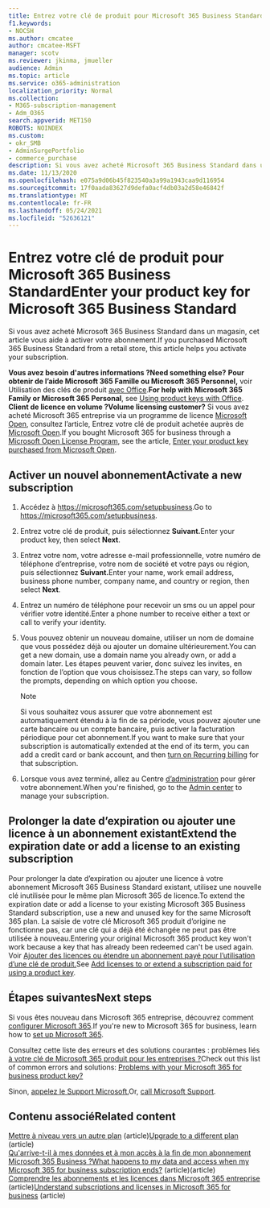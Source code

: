 ```yaml
---
title: Entrez votre clé de produit pour Microsoft 365 Business Standard
f1.keywords:
- NOCSH
ms.author: cmcatee
author: cmcatee-MSFT
manager: scotv
ms.reviewer: jkinma, jmueller
audience: Admin
ms.topic: article
ms.service: o365-administration
localization_priority: Normal
ms.collection:
- M365-subscription-management
- Adm_O365
search.appverid: MET150
ROBOTS: NOINDEX
ms.custom:
- okr_SMB
- AdminSurgePortfolio
- commerce_purchase
description: Si vous avez acheté Microsoft 365 Business Standard dans un magasin, découvrez comment échanger la clé de produit et activer votre abonnement.
ms.date: 11/13/2020
ms.openlocfilehash: e075a9d06b45f823540a3a99a1943caa9d116954
ms.sourcegitcommit: 17f0aada83627d9defa0acf4db03a2d58e46842f
ms.translationtype: MT
ms.contentlocale: fr-FR
ms.lasthandoff: 05/24/2021
ms.locfileid: "52636121"
---
```

# <a name="enter-your-product-key-for-microsoft-365-business-standard"></a><span data-ttu-id="5fd8a-103">Entrez votre clé de produit pour Microsoft 365 Business Standard</span><span class="sxs-lookup"><span data-stu-id="5fd8a-103">Enter your product key for Microsoft 365 Business Standard</span></span>

<span data-ttu-id="5fd8a-104">Si vous avez acheté Microsoft 365 Business Standard dans un magasin, cet article vous aide à activer votre abonnement.</span><span class="sxs-lookup"><span data-stu-id="5fd8a-104">If you purchased Microsoft 365 Business Standard from a retail store, this article helps you activate your subscription.</span></span>
  
 <span data-ttu-id="5fd8a-105">**Vous avez besoin d'autres informations ?**</span><span class="sxs-lookup"><span data-stu-id="5fd8a-105">**Need something else?**</span></span>
 <span data-ttu-id="5fd8a-106">**Pour obtenir de l’aide Microsoft 365 Famille ou Microsoft 365 Personnel,** voir Utilisation des clés de produit [avec Office](https://support.microsoft.com/office/12a5763a-d45c-4685-8c95-a44500213759.aspx).</span><span class="sxs-lookup"><span data-stu-id="5fd8a-106">**For help with Microsoft 365 Family or Microsoft 365 Personal**, see [Using product keys with Office](https://support.microsoft.com/office/12a5763a-d45c-4685-8c95-a44500213759.aspx).</span></span>  
 <span data-ttu-id="5fd8a-107">**Client de licence en volume ?**</span><span class="sxs-lookup"><span data-stu-id="5fd8a-107">**Volume licensing customer?**</span></span> <span data-ttu-id="5fd8a-108">Si vous avez acheté Microsoft 365 entreprise via un programme de licence [Microsoft Open](https://go.microsoft.com/fwlink/p/?LinkID=613298), consultez l’article, Entrez votre clé de produit achetée auprès de [Microsoft Open](purchases-from-microsoft-open.md).</span><span class="sxs-lookup"><span data-stu-id="5fd8a-108">If you bought Microsoft 365 for business through a [Microsoft Open License Program](https://go.microsoft.com/fwlink/p/?LinkID=613298), see the article, [Enter your product key purchased from Microsoft Open](purchases-from-microsoft-open.md).</span></span>
  
## <a name="activate-a-new-subscription"></a><span data-ttu-id="5fd8a-109">Activer un nouvel abonnement</span><span class="sxs-lookup"><span data-stu-id="5fd8a-109">Activate a new subscription</span></span>

1. <span data-ttu-id="5fd8a-110">Accédez à <a href="https://go.microsoft.com/fwlink/p/?LinkId=839911" target="_blank">https://microsoft365.com/setupbusiness</a>.</span><span class="sxs-lookup"><span data-stu-id="5fd8a-110">Go to <a href="https://go.microsoft.com/fwlink/p/?LinkId=839911" target="_blank">https://microsoft365.com/setupbusiness</a>.</span></span>

2. <span data-ttu-id="5fd8a-111">Entrez votre clé de produit, puis sélectionnez **Suivant.**</span><span class="sxs-lookup"><span data-stu-id="5fd8a-111">Enter your product key, then select **Next**.</span></span>

3. <span data-ttu-id="5fd8a-112">Entrez votre nom, votre adresse e-mail professionnelle, votre numéro de téléphone d’entreprise, votre nom de société et votre pays ou région, puis sélectionnez **Suivant.**</span><span class="sxs-lookup"><span data-stu-id="5fd8a-112">Enter your name, work email address, business phone number, company name, and country or region, then select **Next**.</span></span>

4. <span data-ttu-id="5fd8a-113">Entrez un numéro de téléphone pour recevoir un sms ou un appel pour vérifier votre identité.</span><span class="sxs-lookup"><span data-stu-id="5fd8a-113">Enter a phone number to receive either a text or call to verify your identity.</span></span>

5. <span data-ttu-id="5fd8a-114">Vous pouvez obtenir un nouveau domaine, utiliser un nom de domaine que vous possédez déjà ou ajouter un domaine ultérieurement.</span><span class="sxs-lookup"><span data-stu-id="5fd8a-114">You can get a new domain, use a domain name you already own, or add a domain later.</span></span> <span data-ttu-id="5fd8a-115">Les étapes peuvent varier, donc suivez les invites, en fonction de l’option que vous choisissez.</span><span class="sxs-lookup"><span data-stu-id="5fd8a-115">The steps can vary, so follow the prompts, depending on which option you choose.</span></span>

    > [!NOTE]
    > <span data-ttu-id="5fd8a-116">Si vous souhaitez vous assurer que votre abonnement est automatiquement étendu à la fin de sa [](subscriptions/renew-your-subscription.md#turn-recurring-billing-off-or-on) période, vous pouvez ajouter une carte bancaire ou un compte bancaire, puis activer la facturation périodique pour cet abonnement.</span><span class="sxs-lookup"><span data-stu-id="5fd8a-116">If you want to make sure that your subscription is automatically extended at the end of its term, you can add a credit card or bank account, and then [turn on Recurring billing](subscriptions/renew-your-subscription.md#turn-recurring-billing-off-or-on) for that subscription.</span></span>

6. <span data-ttu-id="5fd8a-117">Lorsque vous avez terminé, allez au Centre <a href="https://go.microsoft.com/fwlink/p/?linkid=2024339" target="_blank">d’administration</a> pour gérer votre abonnement.</span><span class="sxs-lookup"><span data-stu-id="5fd8a-117">When you're finished, go to the <a href="https://go.microsoft.com/fwlink/p/?linkid=2024339" target="_blank">Admin center</a> to manage your subscription.</span></span>

## <a name="extend-the-expiration-date-or-add-a-license-to-an-existing-subscription"></a><span data-ttu-id="5fd8a-118">Prolonger la date d’expiration ou ajouter une licence à un abonnement existant</span><span class="sxs-lookup"><span data-stu-id="5fd8a-118">Extend the expiration date or add a license to an existing subscription</span></span>

<span data-ttu-id="5fd8a-119">Pour prolonger la date d’expiration ou ajouter une licence à votre abonnement Microsoft 365 Business Standard existant, utilisez une nouvelle clé inutilisée pour le même plan Microsoft 365 de licence.</span><span class="sxs-lookup"><span data-stu-id="5fd8a-119">To extend the expiration date or add a license to your existing Microsoft 365 Business Standard subscription, use a new and unused key for the same Microsoft 365 plan.</span></span> <span data-ttu-id="5fd8a-120">La saisie de votre clé Microsoft 365 produit d’origine ne fonctionne pas, car une clé qui a déjà été échangée ne peut pas être utilisée à nouveau.</span><span class="sxs-lookup"><span data-stu-id="5fd8a-120">Entering your original Microsoft 365 product key won't work because a key that has already been redeemed can't be used again.</span></span> <span data-ttu-id="5fd8a-121">Voir [Ajouter des licences ou étendre un abonnement payé pour l’utilisation d’une clé de produit.](licenses/add-licenses-using-product-key.md)</span><span class="sxs-lookup"><span data-stu-id="5fd8a-121">See [Add licenses to or extend a subscription paid for using a product key](licenses/add-licenses-using-product-key.md).</span></span>

## <a name="next-steps"></a><span data-ttu-id="5fd8a-122">Étapes suivantes</span><span class="sxs-lookup"><span data-stu-id="5fd8a-122">Next steps</span></span>

<span data-ttu-id="5fd8a-123">Si vous êtes nouveau dans Microsoft 365 entreprise, découvrez comment [configurer Microsoft 365](../admin/setup/setup.md).</span><span class="sxs-lookup"><span data-stu-id="5fd8a-123">If you're new to Microsoft 365 for business, learn how to [set up Microsoft 365](../admin/setup/setup.md).</span></span>

<span data-ttu-id="5fd8a-124">Consultez cette liste des erreurs et des solutions courantes : problèmes liés [à votre clé de Microsoft 365 produit pour les entreprises ?](product-key-errors-and-solutions.md)</span><span class="sxs-lookup"><span data-stu-id="5fd8a-124">Check out this list of common errors and solutions: [Problems with your Microsoft 365 for business product key?](product-key-errors-and-solutions.md)</span></span>
  
<span data-ttu-id="5fd8a-125">Sinon, [appelez le Support Microsoft.](../business-video/get-help-support.md)</span><span class="sxs-lookup"><span data-stu-id="5fd8a-125">Or, [call Microsoft Support](../business-video/get-help-support.md).</span></span>

## <a name="related-content"></a><span data-ttu-id="5fd8a-126">Contenu associé</span><span class="sxs-lookup"><span data-stu-id="5fd8a-126">Related content</span></span>

<span data-ttu-id="5fd8a-127">[Mettre à niveau vers un autre plan](./subscriptions/upgrade-to-different-plan.md) (article)</span><span class="sxs-lookup"><span data-stu-id="5fd8a-127">[Upgrade to a different plan](./subscriptions/upgrade-to-different-plan.md) (article)</span></span>\
[<span data-ttu-id="5fd8a-128">Qu'arrive-t-il à mes données et à mon accès à la fin de mon abonnement Microsoft 365 Business ?</span><span class="sxs-lookup"><span data-stu-id="5fd8a-128">What happens to my data and access when my Microsoft 365 for business subscription ends?</span></span>](./subscriptions/what-if-my-subscription-expires.md) <span data-ttu-id="5fd8a-129">(article)</span><span class="sxs-lookup"><span data-stu-id="5fd8a-129">(article)</span></span>\
<span data-ttu-id="5fd8a-130">[Comprendre les abonnements et les licences dans Microsoft 365 entreprise](./licenses/subscriptions-and-licenses.md) (article)</span><span class="sxs-lookup"><span data-stu-id="5fd8a-130">[Understand subscriptions and licenses in Microsoft 365 for business](./licenses/subscriptions-and-licenses.md) (article)</span></span>